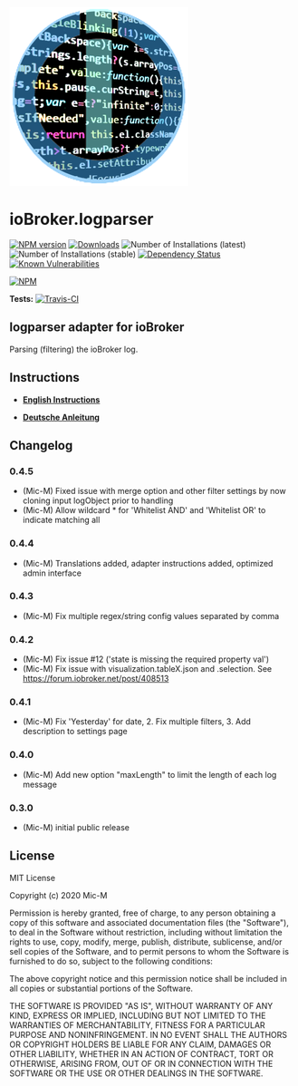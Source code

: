 ![Logo](admin/logparser.png)
# ioBroker.logparser

[![NPM version](http://img.shields.io/npm/v/iobroker.logparser.svg)](https://www.npmjs.com/package/iobroker.logparser)
[![Downloads](https://img.shields.io/npm/dm/iobroker.logparser.svg)](https://www.npmjs.com/package/iobroker.logparser)
![Number of Installations (latest)](http://iobroker.live/badges/logparser-installed.svg)
![Number of Installations (stable)](http://iobroker.live/badges/logparser-stable.svg)
[![Dependency Status](https://img.shields.io/david/Mic-M/iobroker.logparser.svg)](https://david-dm.org/Mic-M/iobroker.logparser)
[![Known Vulnerabilities](https://snyk.io/test/github/Mic-M/ioBroker.logparser/badge.svg)](https://snyk.io/test/github/Mic-M/ioBroker.logparser)

[![NPM](https://nodei.co/npm/iobroker.logparser.png?downloads=true)](https://nodei.co/npm/iobroker.logparser/)

**Tests:** [![Travis-CI](http://img.shields.io/travis/Mic-M/ioBroker.logparser/master.svg)](https://travis-ci.org/Mic-M/ioBroker.logparser)

## logparser adapter for ioBroker

Parsing (filtering) the ioBroker log.

## Instructions

* **[English Instructions](docs/en/logparser.md)**

* **[Deutsche Anleitung](docs/de/logparser.md)**


## Changelog

### 0.4.5
* (Mic-M) Fixed issue with merge option and other filter settings by now cloning input logObject prior to handling
* (Mic-M) Allow wildcard * for 'Whitelist AND' and 'Whitelist OR' to indicate matching all

### 0.4.4
* (Mic-M) Translations added, adapter instructions added, optimized admin interface

### 0.4.3
* (Mic-M) Fix multiple regex/string config values separated by comma

### 0.4.2
* (Mic-M) Fix issue #12 ('state is missing the required property val')
* (Mic-M) Fix issue with visualization.tableX.json and .selection. See https://forum.iobroker.net/post/408513

### 0.4.1
* (Mic-M) Fix 'Yesterday' for date, 2. Fix multiple filters, 3. Add description to settings page

### 0.4.0
* (Mic-M) Add new option "maxLength" to limit the length of each log message

### 0.3.0
* (Mic-M) initial public release

## License
MIT License

Copyright (c) 2020 Mic-M

Permission is hereby granted, free of charge, to any person obtaining a copy
of this software and associated documentation files (the "Software"), to deal
in the Software without restriction, including without limitation the rights
to use, copy, modify, merge, publish, distribute, sublicense, and/or sell
copies of the Software, and to permit persons to whom the Software is
furnished to do so, subject to the following conditions:

The above copyright notice and this permission notice shall be included in all
copies or substantial portions of the Software.

THE SOFTWARE IS PROVIDED "AS IS", WITHOUT WARRANTY OF ANY KIND, EXPRESS OR
IMPLIED, INCLUDING BUT NOT LIMITED TO THE WARRANTIES OF MERCHANTABILITY,
FITNESS FOR A PARTICULAR PURPOSE AND NONINFRINGEMENT. IN NO EVENT SHALL THE
AUTHORS OR COPYRIGHT HOLDERS BE LIABLE FOR ANY CLAIM, DAMAGES OR OTHER
LIABILITY, WHETHER IN AN ACTION OF CONTRACT, TORT OR OTHERWISE, ARISING FROM,
OUT OF OR IN CONNECTION WITH THE SOFTWARE OR THE USE OR OTHER DEALINGS IN THE
SOFTWARE.